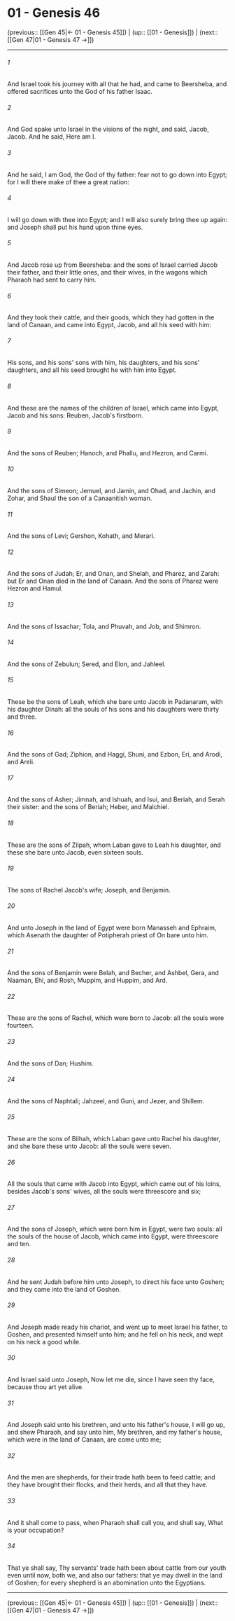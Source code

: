 # 01 - Genesis 46

(previous:: [[Gen 45|← 01 - Genesis 45]]) | (up:: [[01 - Genesis]]) | (next:: [[Gen 47|01 - Genesis 47 →]])

***


###### 1 
And Israel took his journey with all that he had, and came to Beersheba, and offered sacrifices unto the God of his father Isaac. 

###### 2 
And God spake unto Israel in the visions of the night, and said, Jacob, Jacob. And he said, Here am I. 

###### 3 
And he said, I am God, the God of thy father: fear not to go down into Egypt; for I will there make of thee a great nation: 

###### 4 
I will go down with thee into Egypt; and I will also surely bring thee up again: and Joseph shall put his hand upon thine eyes. 

###### 5 
And Jacob rose up from Beersheba: and the sons of Israel carried Jacob their father, and their little ones, and their wives, in the wagons which Pharaoh had sent to carry him. 

###### 6 
And they took their cattle, and their goods, which they had gotten in the land of Canaan, and came into Egypt, Jacob, and all his seed with him: 

###### 7 
His sons, and his sons' sons with him, his daughters, and his sons' daughters, and all his seed brought he with him into Egypt. 

###### 8 
And these are the names of the children of Israel, which came into Egypt, Jacob and his sons: Reuben, Jacob's firstborn. 

###### 9 
And the sons of Reuben; Hanoch, and Phallu, and Hezron, and Carmi. 

###### 10 
And the sons of Simeon; Jemuel, and Jamin, and Ohad, and Jachin, and Zohar, and Shaul the son of a Canaanitish woman. 

###### 11 
And the sons of Levi; Gershon, Kohath, and Merari. 

###### 12 
And the sons of Judah; Er, and Onan, and Shelah, and Pharez, and Zarah: but Er and Onan died in the land of Canaan. And the sons of Pharez were Hezron and Hamul. 

###### 13 
And the sons of Issachar; Tola, and Phuvah, and Job, and Shimron. 

###### 14 
And the sons of Zebulun; Sered, and Elon, and Jahleel. 

###### 15 
These be the sons of Leah, which she bare unto Jacob in Padanaram, with his daughter Dinah: all the souls of his sons and his daughters were thirty and three. 

###### 16 
And the sons of Gad; Ziphion, and Haggi, Shuni, and Ezbon, Eri, and Arodi, and Areli. 

###### 17 
And the sons of Asher; Jimnah, and Ishuah, and Isui, and Beriah, and Serah their sister: and the sons of Beriah; Heber, and Malchiel. 

###### 18 
These are the sons of Zilpah, whom Laban gave to Leah his daughter, and these she bare unto Jacob, even sixteen souls. 

###### 19 
The sons of Rachel Jacob's wife; Joseph, and Benjamin. 

###### 20 
And unto Joseph in the land of Egypt were born Manasseh and Ephraim, which Asenath the daughter of Potipherah priest of On bare unto him. 

###### 21 
And the sons of Benjamin were Belah, and Becher, and Ashbel, Gera, and Naaman, Ehi, and Rosh, Muppim, and Huppim, and Ard. 

###### 22 
These are the sons of Rachel, which were born to Jacob: all the souls were fourteen. 

###### 23 
And the sons of Dan; Hushim. 

###### 24 
And the sons of Naphtali; Jahzeel, and Guni, and Jezer, and Shillem. 

###### 25 
These are the sons of Bilhah, which Laban gave unto Rachel his daughter, and she bare these unto Jacob: all the souls were seven. 

###### 26 
All the souls that came with Jacob into Egypt, which came out of his loins, besides Jacob's sons' wives, all the souls were threescore and six; 

###### 27 
And the sons of Joseph, which were born him in Egypt, were two souls: all the souls of the house of Jacob, which came into Egypt, were threescore and ten. 

###### 28 
And he sent Judah before him unto Joseph, to direct his face unto Goshen; and they came into the land of Goshen. 

###### 29 
And Joseph made ready his chariot, and went up to meet Israel his father, to Goshen, and presented himself unto him; and he fell on his neck, and wept on his neck a good while. 

###### 30 
And Israel said unto Joseph, Now let me die, since I have seen thy face, because thou art yet alive. 

###### 31 
And Joseph said unto his brethren, and unto his father's house, I will go up, and shew Pharaoh, and say unto him, My brethren, and my father's house, which were in the land of Canaan, are come unto me; 

###### 32 
And the men are shepherds, for their trade hath been to feed cattle; and they have brought their flocks, and their herds, and all that they have. 

###### 33 
And it shall come to pass, when Pharaoh shall call you, and shall say, What is your occupation? 

###### 34 
That ye shall say, Thy servants' trade hath been about cattle from our youth even until now, both we, and also our fathers: that ye may dwell in the land of Goshen; for every shepherd is an abomination unto the Egyptians.

***

(previous:: [[Gen 45|← 01 - Genesis 45]]) | (up:: [[01 - Genesis]]) | (next:: [[Gen 47|01 - Genesis 47 →]])
